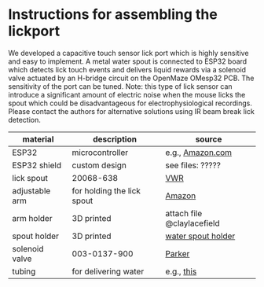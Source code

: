 # Instructions for assembling the lickport

We developed a capacitive touch sensor lick port which is highly sensitive and easy to implement. A metal water spout is connected to ESP32 board which detects lick touch events and delivers liquid rewards via a solenoid valve actuated by an H-bridge circuit on the OpenMaze OMesp32 PCB. The sensitivity of the port can be tuned. Note: this type of lick sensor can introduce a significant amount of electric noise when the mouse licks the spout which could be disadvantageous for electrophysiological recordings. Please contact the authors for alternative solutions using IR beam break lick detection. 

| material | description | source |
| -------- | ----------- | ------ | 
|ESP32 | microcontroller | e.g., [Amazon.com](https://www.amazon.com/s?k=ESP32&crid=ZCZ3J597DJO9&sprefix=esp32%2Caps%2C94&ref=nb_sb_noss_1)|
|ESP32 shield| custom design | see files: ????? |
| lick spout | 20068-638 | [VWR](https://us.vwr.com/store/) |
|adjustable arm| for holding the lick spout | [Amazon](https://www.amazon.com/Magnetic-Adjustable-Indicator-Holder-Digital/dp/B00L5T2ZA8) |
|arm holder| 3D printed| attach file @claylacefield|
|spout holder| 3D printed | [water spout holder](water%20spout%20holder%20for%2016%20needle.stl) |
|solenoid valve |003-0137-900 | [Parker]([003-0137-900](https://ph.parker.com/us/12051/en/series-3-miniature-inert-liquid-valve/003-0137-900))|
|tubing | for delivering water| e.g., [this](https://www.fishersci.com/shop/products/exel-international-iv-administration-set-2/p-2624960)|